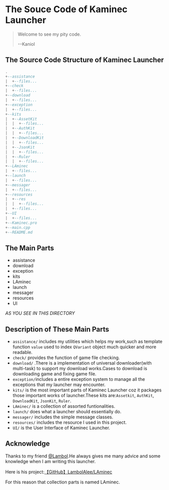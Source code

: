 # The Souce Code of Kaminec Launcher

> Welcome to see my pity code.
>
> --Kaniol

## The Source Code Structure of Kaminec Launcher

```lua
.
+--assistance
|  +--files...
+--check
|  +--files...
+--download
|  +--files...
+--exception
|  +--files...
+--kits
|  +--AssetKit
|  |  +--files...
|  +--AuthKit
|  |  +--files...
|  +--DownloadKit
|  |  +--files...
|  +--JsonKit
|  |  +--files...
|  +--Ruler
|  |  +--files...
+--LAminec
|  +--files...
+--launch
|  +--files...
+--messager
|  +--files...
+--resources
|  +--res
|  |  +--files...
|  +--files...
+--UI
|  +--files...
+--Kaminec.pro
+--main.cpp
+--README.md
```

## The Main Parts

- assistance
- download
- exception
- kits
- LAminec
- launch
- messager
- resources
- UI

*AS YOU SEE IN THIS DIRECTORY*

## Description of These Main Parts

- `assistance/` includes my utilities which helps my work,such as template function `value` used to index `QVariant` object much quicker and more readable.
- `check/` provides the function of game file checking.
- `download/` .There is a implementation of universal downloader(with multi-task) to support my download works.Cases to download is downloading game and fixing game file.
- `exception/`includes a entire exception system to manage all the exceptions that my launcher may encounter.
- `kits/` is the most important parts of Kaminec Launcher coz it packages those important works of launcher.These kits are:`Assetkit`, `AuthKit`, `DownloadKit`, `JsonKit`, `Ruler`.
- `LAminec/` is a collection of assorted funtionalities.
- `launch/` does what a launcher should essentially do.
- `messager/` includes the simple message classes.
- `resources/` includes the resource I used in this project.
- `UI/` is the User Interface of Kaminec Launcher.

## Acknowledge

Thanks to my friend [@Lambol](https://github.com/LambolAlee).He always gives me many advice and some knowledge when I am writing this launcher.

Here is his project:[【GitHub】LambolAlee/LAminec](https://github.com/LambolAlee/LAminec)

For this reason that collection parts is named LAminec.

